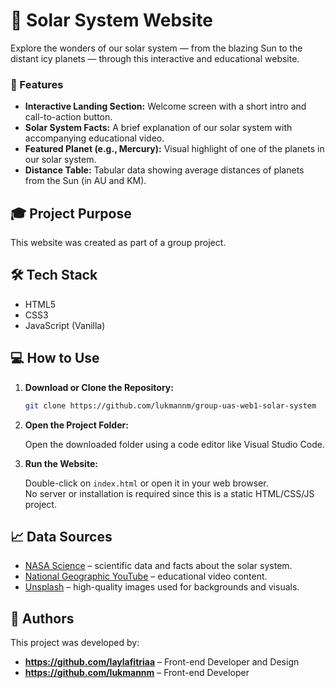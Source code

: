 # 🌌 Solar System Website

Explore the wonders of our solar system — from the blazing Sun to the distant icy planets — through this interactive and educational website.

### 🌠 Features

- **Interactive Landing Section:** Welcome screen with a short intro and call-to-action button.
- **Solar System Facts:** A brief explanation of our solar system with accompanying educational video.
- **Featured Planet (e.g., Mercury):** Visual highlight of one of the planets in our solar system.
- **Distance Table:** Tabular data showing average distances of planets from the Sun (in AU and KM).

## 🎓 Project Purpose

This website was created as part of a group project.

## 🛠️ Tech Stack

- HTML5  
- CSS3
- JavaScript (Vanilla)  

## 💻 How to Use

1. **Download or Clone the Repository:**

   ```bash
   git clone https://github.com/lukmannm/group-uas-web1-solar-system
   ```

2. **Open the Project Folder:**

   Open the downloaded folder using a code editor like Visual Studio Code.

3. **Run the Website:**

   Double-click on `index.html` or open it in your web browser.  
   No server or installation is required since this is a static HTML/CSS/JS project.


## 📈 Data Sources

- [NASA Science](https://science.nasa.gov/) – scientific data and facts about the solar system.
- [National Geographic YouTube](https://www.youtube.com/@NatGeo) – educational video content.
- [Unsplash](https://unsplash.com/) – high-quality images used for backgrounds and visuals.

## 👥 Authors

This project was developed by:

- **https://github.com/laylafitriaa** – Front-end Developer and Design
- **https://github.com/lukmannm** – Front-end Developer

